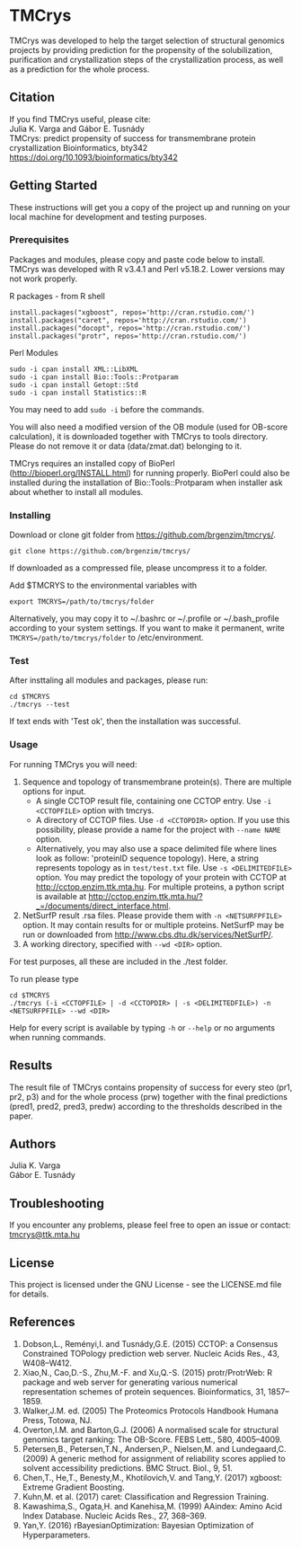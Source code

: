 
# TMCrys

TMCrys was developed to help the target selection of structural genomics projects by providing prediction
for the propensity of the solubilization, purification and crystallization steps of the crystallization
process, as well as a prediction for the whole process.

## Citation
If you find TMCrys useful, please cite:  
Julia K. Varga and Gábor E. Tusnády  
TMCrys: predict propensity of success for transmembrane protein crystallization
Bioinformatics, bty342
https://doi.org/10.1093/bioinformatics/bty342

## Getting Started

These instructions will get you a copy of the project up and running on your local machine for development and testing purposes.

### Prerequisites
Packages and modules, please copy and paste code below to install.  
TMCrys was developed with R v3.4.1 and Perl v5.18.2. Lower versions may not work properly.

R packages - from R shell

```
install.packages("xgboost", repos='http://cran.rstudio.com/')
install.packages("caret", repos='http://cran.rstudio.com/')
install.packages("docopt", repos='http://cran.rstudio.com/')
install.packages("protr", repos='http://cran.rstudio.com/')
```


Perl Modules

```
sudo -i cpan install XML::LibXML
sudo -i cpan install Bio::Tools::Protparam
sudo -i cpan install Getopt::Std
sudo -i cpan install Statistics::R
```
You may need to add `sudo -i` before the commands.

You will also need a modified version of the OB module (used for OB-score calculation), it is downloaded together with TMCrys to tools directory. Please do not remove it or data (data/zmat.dat) belonging to it.

TMCrys requires an installed copy of BioPerl (http://bioperl.org/INSTALL.html) for running properly. BioPerl could also be installed during the installation of Bio::Tools::Protparam when installer ask about whether to install all modules.


### Installing

Download or clone git folder from https://github.com/brgenzim/tmcrys/.
```
git clone https://github.com/brgenzim/tmcrys/
```
If downloaded as a compressed file, please uncompress it to a folder.

Add $TMCRYS to the environmental variables with

```
export TMCRYS=/path/to/tmcrys/folder  
```
Alternatively, you may copy it to ~/.bashrc or ~/.profile or ~/.bash_profile according to your system settings.
If you want to make it permanent, write `TMCRYS=/path/to/tmcrys/folder` to /etc/environment.


### Test
After insttaling all modules and packages, please run:
```
cd $TMCRYS
./tmcrys --test
```
If text ends with 'Test ok', then the installation was successful.

### Usage

For running TMCrys you will need:
1. Sequence and topology of transmembrane protein(s).  There are multiple options for input.
	- A single CCTOP result file, containing one CCTOP entry. Use `-i <CCTOPFILE>` option with tmcrys.
	- A directory of CCTOP files. Use `-d <CCTOPDIR>` option. If you use this possibility, please provide a name for the project with `--name NAME` option.
	- Alternatively, you may also use a space delimited file where lines look as follow: 'proteinID sequence topology). Here, a string represents topology as in `test/test.txt` file. Use `-s <DELIMITEDFILE>` option.
	You may predict the topology of your protein with CCTOP at http://cctop.enzim.ttk.mta.hu. For multiple proteins, a python script is available at http://cctop.enzim.ttk.mta.hu/?_=/documents/direct_interface.html.
2. NetSurfP result .rsa files. Please provide them with `-n <NETSURFPFILE>` option. It may contain results for or multiple proteins. NetSurfP may be run or downloaded from http://www.cbs.dtu.dk/services/NetSurfP/.
3. A working directory, specified with `--wd <DIR>` option.

For test purposes, all these are included in the ./test folder.

To run please type
```
cd $TMCRYS
./tmcrys (-i <CCTOPFILE> | -d <CCTOPDIR> | -s <DELIMITEDFILE>) -n <NETSURFPFILE> --wd <DIR>
```

Help for every script is available by typing `-h` or `--help` or no arguments when running commands.

## Results
The result file of TMCrys contains propensity of success for every steo (pr1, pr2, p3) and for the whole process (prw) together with the final predictions (pred1, pred2, pred3, predw) according to the thresholds described in the paper.

## Authors
Julia K. Varga  
Gábor E. Tusnády

## Troubleshooting
If you encounter any problems, please feel free to open an issue or contact: tmcrys@ttk.mta.hu

## License
This project is licensed under the GNU License - see the LICENSE.md file for details.

## References


1. Dobson,L., Reményi,I. and Tusnády,G.E. (2015) CCTOP: a Consensus Constrained TOPology prediction web server. Nucleic Acids Res., 43, W408–W412.
2. Xiao,N., Cao,D.-S., Zhu,M.-F. and Xu,Q.-S. (2015) protr/ProtrWeb: R package and web server for generating various numerical representation schemes of protein sequences. Bioinformatics, 31, 1857–1859.
3. Walker,J.M. ed. (2005) The Proteomics Protocols Handbook Humana Press, Totowa, NJ.
4. Overton,I.M. and Barton,G.J. (2006) A normalised scale for structural genomics target ranking: The OB-Score. FEBS Lett., 580, 4005–4009.
5. Petersen,B., Petersen,T.N., Andersen,P., Nielsen,M. and Lundegaard,C. (2009) A generic method for assignment of reliability scores applied to solvent accessibility predictions. BMC Struct. Biol., 9, 51.
6. Chen,T., He,T., Benesty,M., Khotilovich,V. and Tang,Y. (2017) xgboost: Extreme Gradient Boosting.
7. Kuhn,M. et al. (2017) caret: Classification and Regression Training.
8. Kawashima,S., Ogata,H. and Kanehisa,M. (1999) AAindex: Amino Acid Index Database. Nucleic Acids Res., 27, 368–369.
9. Yan,Y. (2016) rBayesianOptimization: Bayesian Optimization of Hyperparameters.
